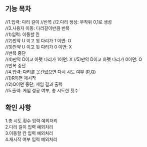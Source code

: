 ## 기능 목차
//1.입력: 다리 길이
//반복 
//2.다리 생성: 무작위 0,1로 생성  
//3.사용자 이동: 다리길이반큼 반복  
//1)입력: 이동할 칸  
//2)만약 U 이고 윗 다리가 1 이면: O  
//3)만약 U 이고 윗 다리가 0 이면: X  
//반복 중단  
//4)만약 D이고 아랫 다리가 1이면: X
//5)만약 D이고 아랫 다리가 0이면: O  
//반복 중단  
//4.입력: 다리를 못건넜으면 다시 시도 여부 (R,Q)  
//1)R이면 재시작  
//2)Q이면 중단, 세임 결과 출력  
//5.출력: 게임 성공 여부, 총 시도한 횟수 

## 확인 사항
1.총 시도 횟수 입력 예외처리  
2.다리 길이 입력 예외처리  
3.이동할 칸 입력 예외처리  
4.재시작 여부 입력 예외처리  
